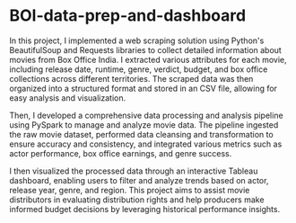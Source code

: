 # BOI-data-prep-and-dashboard

In this project, I implemented a web scraping solution using Python's BeautifulSoup and Requests libraries to collect detailed information about movies from Box Office India. I extracted various attributes for each movie, including release date, runtime, genre, verdict, budget, and box office collections across different territories. The scraped data was then organized into a structured format and stored in an CSV file, allowing for easy analysis and visualization.

Then, I developed a comprehensive data processing and analysis pipeline using PySpark to manage and analyze movie data. The pipeline ingested the raw movie dataset, performed data cleansing and transformation to ensure accuracy and consistency, and integrated various metrics such as actor performance, box office earnings, and genre success. 

I then visualized the processed data through an interactive Tableau dashboard, enabling users to filter and analyze trends based on actor, release year, genre, and region. This project aims to assist movie distributors in evaluating distribution rights and help producers make informed budget decisions by leveraging historical performance insights.

